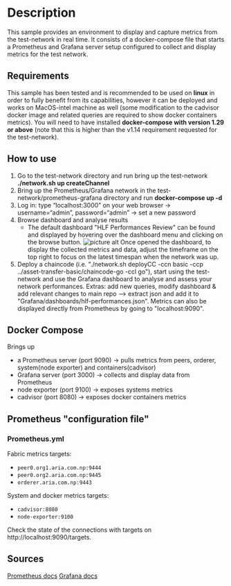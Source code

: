 # Description

This sample provides an environment to display and capture metrics from the test-network in real time. It consists of a docker-compose file that starts a Prometheus and Grafana server setup configured to collect and display metrics for the test network.

## Requirements

This sample has been tested and is recommended to be used on **linux** in order to fully benefit from its capabilities, however it can be deployed and works on MacOS-intel machine as well (some modification to the cadvisor docker image and related queries are required to show docker containers metrics).
You will need to have installed **docker-compose with version 1.29 or above** (note that this is higher than the v1.14 requirement requested for the test-network).

## How to use

1. Go to the test-network directory and run bring up the test-network **./network.sh up createChannel**
2. Bring up the Prometheus/Grafana network in the test-network/prometheus-grafana directory and run **docker-compose up -d**
3. Log in: type “localhost:3000” on your web browser -> username=“admin”, password=“admin” -> set a new password
4. Browse dashboard and analyse results
   - The default dashboard "HLF Performances Review" can be found and displayed by hovering over the dashboard menu and clicking on the browse button.
   ![picture alt]("https://user-images.githubusercontent.com/86831094/149115445-5e5f6d95-ecc3-4b46-aadb-5c01148770b3.png "Title is optional")
   Once opened the dashboard, to display the collected metrics and data, adjust the timeframe on the top right to focus on the latest timespan when the network was up.
5. Deploy a chaincode (i.e. "./network.sh deployCC -ccn basic -ccp ../asset-transfer-basic/chaincode-go -ccl go"), start using the test-network and use the Grafana dashboard to analyse and assess your network performances.
Extras: add new queries, modify dashboard & add relevant changes to main repo --> extract json and add it to "Grafana/dashboards/hlf-performances.json".
Metrics can also be displayed directly from Prometheus by going to "localhost:9090".

## Docker Compose

Brings up

- a Prometheus server (port 9090) -> pulls metrics from peers, orderer, system(node exporter) and containers(cadvisor)
- Grafana server (port 3000) -> collects and display data from Prometheus
- node exporter (port 9100) -> exposes systems metrics
- cadvisor (port 8080) -> exposes docker containers metrics

## Prometheus "configuration file"

### Prometheus.yml

Fabric metrics targets:

- `peer0.org1.aria.com.np:9444`
- `peer0.org2.aria.com.np:9445`
- `orderer.aria.com.np:9443`

System and docker metrics targets:

- `cadvisor:8080`
- `node-exporter:9100`

Check the state of the connections with targets on http://localhost:9090/targets.

## Sources

[Prometheus docs](https://prometheus.io/docs/introduction/overview/)
[Grafana docs](https://grafana.com/docs/)
